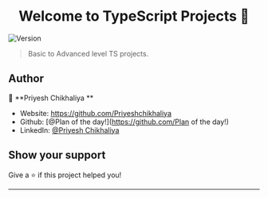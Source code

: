 <h1 align="center">Welcome to TypeScript Projects  👋</h1>
<p>
  <img alt="Version" src="https://img.shields.io/badge/version-0.0.0-blue.svg?cacheSeconds=2592000" />
</p>

> Basic to Advanced level TS projects.

## Author

👤 **Priyesh Chikhaliya **

* Website: https://github.com/Priyeshchikhaliya
* Github: [@Plan of the day!](https://github.com/Plan of the day!)
* LinkedIn: [@Priyesh Chikhaliya ](https://www.linkedin.com/in/priyesh-chikhaliya-a11753151)

## Show your support

Give a ⭐️ if this project helped you!

***
